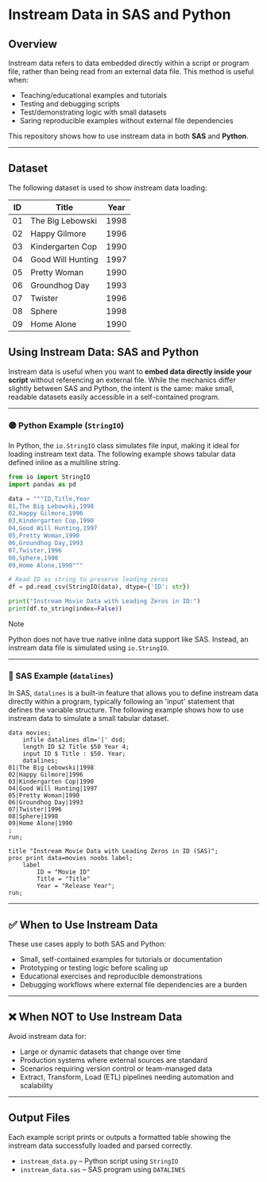 # Instream Data in SAS and Python

## Overview

Instream data refers to data embedded directly within a script or program file, rather than being read from an external data file. 
This method is useful when:

- Teaching/educational examples and tutorials
- Testing and debugging scripts
- Test/demonstrating logic with small datasets
- Saring reproducible examples without external file dependencies

This repository shows how to use instream data in both **SAS** and **Python**.

---

## Dataset

The following dataset is used to show instream data loading:

| ID | Title               | Year |
|----|---------------------|------|
| 01  | The Big Lebowski    | 1998 |
| 02  | Happy Gilmore       | 1996 |
| 03  | Kindergarten Cop    | 1990 |
| 04  | Good Will Hunting   | 1997 |
| 05  | Pretty Woman        | 1990 |
| 06  | Groundhog Day       | 1993 |
| 07  | Twister             | 1996 |
| 08  | Sphere              | 1998 |
| 09  | Home Alone          | 1990 |

## Using Instream Data: SAS and Python

Instream data is useful when you want to **embed data directly inside your script** without referencing an external file. While the mechanics differ slightly between SAS and Python, the intent is the same: make small, readable datasets easily accessible in a self-contained program.

---

### 🟣 Python Example (`StringIO`)

In Python, the `io.StringIO` class simulates file input, making it ideal for loading instream text data. The following example shows tabular data defined inline as a multiline string.

```python
from io import StringIO
import pandas as pd

data = """ID,Title,Year
01,The Big Lebowski,1998
02,Happy Gilmore,1996
03,Kindergarten Cop,1990
04,Good Will Hunting,1997
05,Pretty Woman,1990
06,Groundhog Day,1993
07,Twister,1996
08,Sphere,1998
09,Home Alone,1990"""

# Read ID as string to preserve leading zeros
df = pd.read_csv(StringIO(data), dtype={'ID': str})

print("Instream Movie Data with Leading Zeros in ID:")
print(df.to_string(index=False))
```

> [!NOTE]
> Python does not have true native inline data support like SAS. Instead, an instream data file is simulated using `io.StringIO`.

---

### 🔵 SAS Example (`datalines`)

In SAS, `datalines` is a built-in feature that allows you to define instream data directly within a program, typically following an 'input' statement that defines the variable structure. The following example shows how to use instream data to simulate a small tabular dataset.

```sas
data movies;
    infile datalines dlm='|' dsd;
    length ID $2 Title $50 Year 4;
    input ID $ Title : $50. Year;
    datalines;
01|The Big Lebowski|1998
02|Happy Gilmore|1996
03|Kindergarten Cop|1990
04|Good Will Hunting|1997
05|Pretty Woman|1990
06|Groundhog Day|1993
07|Twister|1996
08|Sphere|1998
09|Home Alone|1990
;
run;

title "Instream Movie Data with Leading Zeros in ID (SAS)";
proc print data=movies noobs label;
    label 
        ID = "Movie ID"
        Title = "Title"
        Year = "Release Year";
run;
```
---

## ✅ When to Use Instream Data

These use cases apply to both SAS and Python:

- Small, self-contained examples for tutorials or documentation  
- Prototyping or testing logic before scaling up  
- Educational exercises and reproducible demonstrations  
- Debugging workflows where external file dependencies are a burden  

---

## ❌ When NOT to Use Instream Data

Avoid instream data for:

- Large or dynamic datasets that change over time  
- Production systems where external sources are standard  
- Scenarios requiring version control or team-managed data  
- Extract, Transform, Load (ETL) pipelines needing automation and scalability

---

## Output Files

Each example script prints or outputs a formatted table showing the instream data successfully loaded and parsed correctly.

- `instream_data.py` – Python script using `StringIO`
- `instream_data.sas` – SAS program using `DATALINES`
